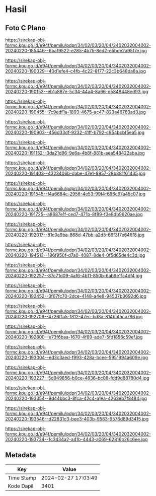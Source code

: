 # Hasil

## Foto C Plano

https://sirekap-obj-formc.kpu.go.id/e94f/pemilu/pdpr/34/02/03/20/04/3402032004002-20240220-185446--6baf9522-e285-4b75-8ed2-e5bde2a95f7e.jpg

https://sirekap-obj-formc.kpu.go.id/e94f/pemilu/pdpr/34/02/03/20/04/3402032004002-20240220-190029--40d1efe4-c4fb-4c22-8f77-22c3b648da8a.jpg

https://sirekap-obj-formc.kpu.go.id/e94f/pemilu/pdpr/34/02/03/20/04/3402032004002-20240220-190153--eb1a887e-5c34-44a4-8a66-d5848448ed93.jpg

https://sirekap-obj-formc.kpu.go.id/e94f/pemilu/pdpr/34/02/03/20/04/3402032004002-20240220-190455--7c9edf1a-1893-4675-ac47-823a46763ad3.jpg

https://sirekap-obj-formc.kpu.go.id/e94f/pemilu/pdpr/34/02/03/20/04/3402032004002-20240220-190903--456d33df-9232-41ff-b792-c954bcbf5ea5.jpg

https://sirekap-obj-formc.kpu.go.id/e94f/pemilu/pdpr/34/02/03/20/04/3402032004002-20240220-191152--3da21d96-9e6a-4b8f-881b-aea548422aba.jpg

https://sirekap-obj-formc.kpu.go.id/e94f/pemilu/pdpr/34/02/03/20/04/3402032004002-20240220-191403--4323406b-dabe-47e1-8957-28b881f61435.jpg

https://sirekap-obj-formc.kpu.go.id/e94f/pemilu/pdpr/34/02/03/20/04/3402032004002-20240220-191545--f4a6684c-2956-4e53-99f4-696c97a45c07.jpg

https://sirekap-obj-formc.kpu.go.id/e94f/pemilu/pdpr/34/02/03/20/04/3402032004002-20240220-191725--a8687e1f-ced7-471b-8f89-f3e8db9620ae.jpg

https://sirekap-obj-formc.kpu.go.id/e94f/pemilu/pdpr/34/02/03/20/04/3402032004002-20240220-192017--81c0a9ba-868d-47bb-a2d5-66f3f7e646f8.jpg

https://sirekap-obj-formc.kpu.go.id/e94f/pemilu/pdpr/34/02/03/20/04/3402032004002-20240220-194513--186f950f-d7a0-4087-8de4-0f5d65de4c3d.jpg

https://sirekap-obj-formc.kpu.go.id/e94f/pemilu/pdpr/34/02/03/20/04/3402032004002-20240220-192257--87c71d09-4af6-4b11-850b-6ab9e11c4df4.jpg

https://sirekap-obj-formc.kpu.go.id/e94f/pemilu/pdpr/34/02/03/20/04/3402032004002-20240220-192452--3f67fc70-2dce-4148-a4e8-94537b3692d6.jpg

https://sirekap-obj-formc.kpu.go.id/e94f/pemilu/pdpr/34/02/03/20/04/3402032004002-20240220-192706--4726f1a5-f812-47ec-bd8a-814baf5ca786.jpg

https://sirekap-obj-formc.kpu.go.id/e94f/pemilu/pdpr/34/02/03/20/04/3402032004002-20240220-192800--e73f6baa-1670-4f89-ade7-5fd1856c59ef.jpg

https://sirekap-obj-formc.kpu.go.id/e94f/pemilu/pdpr/34/02/03/20/04/3402032004002-20240220-193004--ed3c3aed-f993-428a-bcee-5951994a609e.jpg

https://sirekap-obj-formc.kpu.go.id/e94f/pemilu/pdpr/34/02/03/20/04/3402032004002-20240220-193227--5d949856-b0ce-4836-bc08-fdd9d88780d4.jpg

https://sirekap-obj-formc.kpu.go.id/e94f/pemilu/pdpr/34/02/03/20/04/3402032004002-20240220-193354--9d44bbc3-8fca-42c4-a1ea-4263eb7f8484.jpg

https://sirekap-obj-formc.kpu.go.id/e94f/pemilu/pdpr/34/02/03/20/04/3402032004002-20240220-193546--d22831c3-bee3-403b-9583-9576d89d3415.jpg

https://sirekap-obj-formc.kpu.go.id/e94f/pemilu/pdpr/34/02/03/20/04/3402032004002-20240220-193734--1c3434a2-a41b-4443-a069-62816b26c6ee.jpg


## Metadata

| Key        | Value               |
| ---------- | ------------------- |
| Time Stamp | 2024-02-27 17:03:49 |
| Kode Dapil | 3401                |



